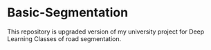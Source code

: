 # Basic-Segmentation
This repository is upgraded version of my university project for Deep Learning Classes of road segmentation.
